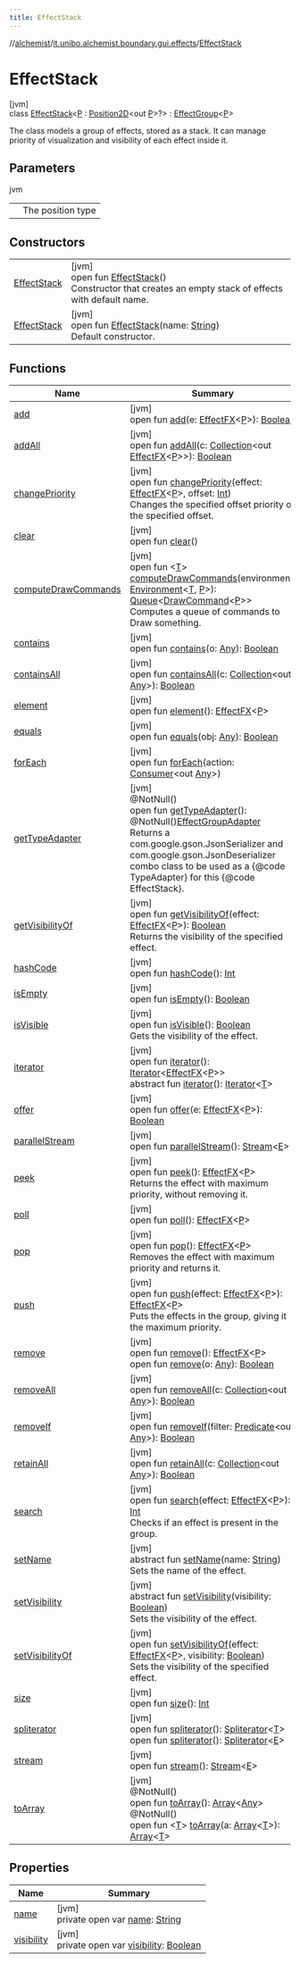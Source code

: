 ```yaml
---
title: EffectStack
---
```

//[alchemist](../../../index.html)/[it.unibo.alchemist.boundary.gui.effects](../index.html)/[EffectStack](index.html)



# EffectStack



[jvm]\
class [EffectStack](index.html)<[P](index.html) : [Position2D](../../it.unibo.alchemist.model.interfaces/-position2-d/index.html)<out [P](../../it.unibo.alchemist.boundary.monitor/-f-x-step-monitor/index.html)>?> : [EffectGroup](../-effect-group/index.html)<[P](../../it.unibo.alchemist.boundary.monitor/-f-x-step-monitor/index.html)> 

The class models a group of effects, stored as a stack. It can manage priority of visualization and visibility of each effect inside it.



## Parameters


jvm

| | |
|---|---|
| <P> | The position type |



## Constructors


| | |
|---|---|
| [EffectStack](-effect-stack.html) | [jvm]<br>open fun [EffectStack](-effect-stack.html)()<br>Constructor that creates an empty stack of effects with default name. |
| [EffectStack](-effect-stack.html) | [jvm]<br>open fun [EffectStack](-effect-stack.html)(name: [String](https://docs.oracle.com/javase/8/docs/api/java/lang/String.html))<br>Default constructor. |


## Functions


| Name | Summary |
|---|---|
| [add](add.html) | [jvm]<br>open fun [add](add.html)(e: [EffectFX](../-effect-f-x/index.html)<[P](../../it.unibo.alchemist.boundary.monitor/-f-x-step-monitor/index.html)>): [Boolean](https://kotlinlang.org/api/latest/jvm/stdlib/kotlin/-boolean/index.html) |
| [addAll](add-all.html) | [jvm]<br>open fun [addAll](add-all.html)(c: [Collection](https://docs.oracle.com/javase/8/docs/api/java/util/Collection.html)<out [EffectFX](../-effect-f-x/index.html)<[P](../../it.unibo.alchemist.boundary.monitor/-f-x-step-monitor/index.html)>>): [Boolean](https://kotlinlang.org/api/latest/jvm/stdlib/kotlin/-boolean/index.html) |
| [changePriority](change-priority.html) | [jvm]<br>open fun [changePriority](change-priority.html)(effect: [EffectFX](../-effect-f-x/index.html)<[P](../../it.unibo.alchemist.boundary.monitor/-f-x-step-monitor/index.html)>, offset: [Int](https://kotlinlang.org/api/latest/jvm/stdlib/kotlin/-int/index.html))<br>Changes the specified offset priority of the specified offset. |
| [clear](clear.html) | [jvm]<br>open fun [clear](clear.html)() |
| [computeDrawCommands](compute-draw-commands.html) | [jvm]<br>open fun <[T](compute-draw-commands.html)> [computeDrawCommands](compute-draw-commands.html)(environment: [Environment](../../it.unibo.alchemist.model.interfaces/-environment/index.html)<[T](../../it.unibo.alchemist.boundary.monitor/-f-x-step-monitor/index.html), [P](../../it.unibo.alchemist.boundary.monitor/-f-x-step-monitor/index.html)>): [Queue](https://docs.oracle.com/javase/8/docs/api/java/util/Queue.html)<[DrawCommand](../../it.unibo.alchemist.boundary.interfaces/-draw-command/index.html)<[P](../../it.unibo.alchemist.boundary.monitor/-f-x-step-monitor/index.html)>><br>Computes a queue of commands to Draw something. |
| [contains](contains.html) | [jvm]<br>open fun [contains](contains.html)(o: [Any](https://kotlinlang.org/api/latest/jvm/stdlib/kotlin/-any/index.html)): [Boolean](https://kotlinlang.org/api/latest/jvm/stdlib/kotlin/-boolean/index.html) |
| [containsAll](contains-all.html) | [jvm]<br>open fun [containsAll](contains-all.html)(c: [Collection](https://docs.oracle.com/javase/8/docs/api/java/util/Collection.html)<out [Any](https://kotlinlang.org/api/latest/jvm/stdlib/kotlin/-any/index.html)>): [Boolean](https://kotlinlang.org/api/latest/jvm/stdlib/kotlin/-boolean/index.html) |
| [element](element.html) | [jvm]<br>open fun [element](element.html)(): [EffectFX](../-effect-f-x/index.html)<[P](../../it.unibo.alchemist.boundary.monitor/-f-x-step-monitor/index.html)> |
| [equals](equals.html) | [jvm]<br>open fun [equals](equals.html)(obj: [Any](https://kotlinlang.org/api/latest/jvm/stdlib/kotlin/-any/index.html)): [Boolean](https://kotlinlang.org/api/latest/jvm/stdlib/kotlin/-boolean/index.html) |
| [forEach](../../it.unibo.alchemist.expressions.implementations/-list-tree-node/index.html#-655675525%2FFunctions%2F-134779887) | [jvm]<br>open fun [forEach](../../it.unibo.alchemist.expressions.implementations/-list-tree-node/index.html#-655675525%2FFunctions%2F-134779887)(action: [Consumer](https://docs.oracle.com/javase/8/docs/api/java/util/function/Consumer.html)<out [Any](https://kotlinlang.org/api/latest/jvm/stdlib/kotlin/-any/index.html)>) |
| [getTypeAdapter](get-type-adapter.html) | [jvm]<br>@NotNull()<br>open fun [getTypeAdapter](get-type-adapter.html)(): @NotNull()[EffectGroupAdapter](../../it.unibo.alchemist.boundary.gui.effects.json/-effect-group-adapter/index.html)<br>Returns a com.google.gson.JsonSerializer and com.google.gson.JsonDeserializer combo class to be used as a {@code TypeAdapter} for this {@code EffectStack}. |
| [getVisibilityOf](get-visibility-of.html) | [jvm]<br>open fun [getVisibilityOf](get-visibility-of.html)(effect: [EffectFX](../-effect-f-x/index.html)<[P](../../it.unibo.alchemist.boundary.monitor/-f-x-step-monitor/index.html)>): [Boolean](https://kotlinlang.org/api/latest/jvm/stdlib/kotlin/-boolean/index.html)<br>Returns the visibility of the specified effect. |
| [hashCode](hash-code.html) | [jvm]<br>open fun [hashCode](hash-code.html)(): [Int](https://kotlinlang.org/api/latest/jvm/stdlib/kotlin/-int/index.html) |
| [isEmpty](is-empty.html) | [jvm]<br>open fun [isEmpty](is-empty.html)(): [Boolean](https://kotlinlang.org/api/latest/jvm/stdlib/kotlin/-boolean/index.html) |
| [isVisible](is-visible.html) | [jvm]<br>open fun [isVisible](is-visible.html)(): [Boolean](https://kotlinlang.org/api/latest/jvm/stdlib/kotlin/-boolean/index.html)<br>Gets the visibility of the effect. |
| [iterator](iterator.html) | [jvm]<br>open fun [iterator](iterator.html)(): [Iterator](https://docs.oracle.com/javase/8/docs/api/java/util/Iterator.html)<[EffectFX](../-effect-f-x/index.html)<[P](../../it.unibo.alchemist.boundary.monitor/-f-x-step-monitor/index.html)>><br>abstract fun [iterator](../../it.unibo.alchemist.loader.variables/-arbitrary-variable/index.html#-1606146105%2FFunctions%2F-134779887)(): [Iterator](https://docs.oracle.com/javase/8/docs/api/java/util/Iterator.html)<[T](../../it.unibo.alchemist.boundary.monitor/-f-x-step-monitor/index.html)> |
| [offer](offer.html) | [jvm]<br>open fun [offer](offer.html)(e: [EffectFX](../-effect-f-x/index.html)<[P](../../it.unibo.alchemist.boundary.monitor/-f-x-step-monitor/index.html)>): [Boolean](https://kotlinlang.org/api/latest/jvm/stdlib/kotlin/-boolean/index.html) |
| [parallelStream](../-effect-group/index.html#-708921786%2FFunctions%2F-134779887) | [jvm]<br>open fun [parallelStream](../-effect-group/index.html#-708921786%2FFunctions%2F-134779887)(): [Stream](https://docs.oracle.com/javase/8/docs/api/java/util/stream/Stream.html)<[E](../../it.unibo.alchemist.boundary.monitors/-leaflet-map-display/index.html#-1246139635%2FFunctions%2F-134779887)> |
| [peek](peek.html) | [jvm]<br>open fun [peek](peek.html)(): [EffectFX](../-effect-f-x/index.html)<[P](../../it.unibo.alchemist.boundary.monitor/-f-x-step-monitor/index.html)><br>Returns the effect with maximum priority, without removing it. |
| [poll](poll.html) | [jvm]<br>open fun [poll](poll.html)(): [EffectFX](../-effect-f-x/index.html)<[P](../../it.unibo.alchemist.boundary.monitor/-f-x-step-monitor/index.html)> |
| [pop](pop.html) | [jvm]<br>open fun [pop](pop.html)(): [EffectFX](../-effect-f-x/index.html)<[P](../../it.unibo.alchemist.boundary.monitor/-f-x-step-monitor/index.html)><br>Removes the effect with maximum priority and returns it. |
| [push](push.html) | [jvm]<br>open fun [push](push.html)(effect: [EffectFX](../-effect-f-x/index.html)<[P](../../it.unibo.alchemist.boundary.monitor/-f-x-step-monitor/index.html)>): [EffectFX](../-effect-f-x/index.html)<[P](../../it.unibo.alchemist.boundary.monitor/-f-x-step-monitor/index.html)><br>Puts the effects in the group, giving it the maximum priority. |
| [remove](remove.html) | [jvm]<br>open fun [remove](remove.html)(): [EffectFX](../-effect-f-x/index.html)<[P](../../it.unibo.alchemist.boundary.monitor/-f-x-step-monitor/index.html)><br>open fun [remove](remove.html)(o: [Any](https://kotlinlang.org/api/latest/jvm/stdlib/kotlin/-any/index.html)): [Boolean](https://kotlinlang.org/api/latest/jvm/stdlib/kotlin/-boolean/index.html) |
| [removeAll](remove-all.html) | [jvm]<br>open fun [removeAll](remove-all.html)(c: [Collection](https://docs.oracle.com/javase/8/docs/api/java/util/Collection.html)<out [Any](https://kotlinlang.org/api/latest/jvm/stdlib/kotlin/-any/index.html)>): [Boolean](https://kotlinlang.org/api/latest/jvm/stdlib/kotlin/-boolean/index.html) |
| [removeIf](../-effect-group/index.html#1420767036%2FFunctions%2F-134779887) | [jvm]<br>open fun [removeIf](../-effect-group/index.html#1420767036%2FFunctions%2F-134779887)(filter: [Predicate](https://docs.oracle.com/javase/8/docs/api/java/util/function/Predicate.html)<out [Any](https://kotlinlang.org/api/latest/jvm/stdlib/kotlin/-any/index.html)>): [Boolean](https://kotlinlang.org/api/latest/jvm/stdlib/kotlin/-boolean/index.html) |
| [retainAll](retain-all.html) | [jvm]<br>open fun [retainAll](retain-all.html)(c: [Collection](https://docs.oracle.com/javase/8/docs/api/java/util/Collection.html)<out [Any](https://kotlinlang.org/api/latest/jvm/stdlib/kotlin/-any/index.html)>): [Boolean](https://kotlinlang.org/api/latest/jvm/stdlib/kotlin/-boolean/index.html) |
| [search](search.html) | [jvm]<br>open fun [search](search.html)(effect: [EffectFX](../-effect-f-x/index.html)<[P](../../it.unibo.alchemist.boundary.monitor/-f-x-step-monitor/index.html)>): [Int](https://kotlinlang.org/api/latest/jvm/stdlib/kotlin/-int/index.html)<br>Checks if an effect is present in the group. |
| [setName](../-effect-f-x/set-name.html) | [jvm]<br>abstract fun [setName](../-effect-f-x/set-name.html)(name: [String](https://docs.oracle.com/javase/8/docs/api/java/lang/String.html))<br>Sets the name of the effect. |
| [setVisibility](../-effect-f-x/set-visibility.html) | [jvm]<br>abstract fun [setVisibility](../-effect-f-x/set-visibility.html)(visibility: [Boolean](https://kotlinlang.org/api/latest/jvm/stdlib/kotlin/-boolean/index.html))<br>Sets the visibility of the effect. |
| [setVisibilityOf](set-visibility-of.html) | [jvm]<br>open fun [setVisibilityOf](set-visibility-of.html)(effect: [EffectFX](../-effect-f-x/index.html)<[P](../../it.unibo.alchemist.boundary.monitor/-f-x-step-monitor/index.html)>, visibility: [Boolean](https://kotlinlang.org/api/latest/jvm/stdlib/kotlin/-boolean/index.html))<br>Sets the visibility of the specified effect. |
| [size](size.html) | [jvm]<br>open fun [size](size.html)(): [Int](https://kotlinlang.org/api/latest/jvm/stdlib/kotlin/-int/index.html) |
| [spliterator](../../it.unibo.alchemist.expressions.implementations/-list-tree-node/index.html#-677603448%2FFunctions%2F-134779887) | [jvm]<br>open fun [spliterator](../../it.unibo.alchemist.expressions.implementations/-list-tree-node/index.html#-677603448%2FFunctions%2F-134779887)(): [Spliterator](https://docs.oracle.com/javase/8/docs/api/java/util/Spliterator.html)<[T](../../it.unibo.alchemist.boundary.monitor/-f-x-step-monitor/index.html)><br>open fun [spliterator](../-effect-group/index.html#485701680%2FFunctions%2F-134779887)(): [Spliterator](https://docs.oracle.com/javase/8/docs/api/java/util/Spliterator.html)<[E](../../it.unibo.alchemist.boundary.monitors/-leaflet-map-display/index.html#-1246139635%2FFunctions%2F-134779887)> |
| [stream](../-effect-group/index.html#-1977615027%2FFunctions%2F-134779887) | [jvm]<br>open fun [stream](../-effect-group/index.html#-1977615027%2FFunctions%2F-134779887)(): [Stream](https://docs.oracle.com/javase/8/docs/api/java/util/stream/Stream.html)<[E](../../it.unibo.alchemist.boundary.monitors/-leaflet-map-display/index.html#-1246139635%2FFunctions%2F-134779887)> |
| [toArray](to-array.html) | [jvm]<br>@NotNull()<br>open fun [toArray](to-array.html)(): [Array](https://kotlinlang.org/api/latest/jvm/stdlib/kotlin/-array/index.html)<[Any](https://kotlinlang.org/api/latest/jvm/stdlib/kotlin/-any/index.html)><br>@NotNull()<br>open fun <[T](to-array.html)> [toArray](to-array.html)(a: [Array](https://kotlinlang.org/api/latest/jvm/stdlib/kotlin/-array/index.html)<[T](../../it.unibo.alchemist.boundary.monitor/-f-x-step-monitor/index.html)>): [Array](https://kotlinlang.org/api/latest/jvm/stdlib/kotlin/-array/index.html)<[T](../../it.unibo.alchemist.boundary.monitor/-f-x-step-monitor/index.html)> |


## Properties


| Name | Summary |
|---|---|
| [name](name.html) | [jvm]<br>private open var [name](name.html): [String](https://docs.oracle.com/javase/8/docs/api/java/lang/String.html) |
| [visibility](visibility.html) | [jvm]<br>private open var [visibility](visibility.html): [Boolean](https://kotlinlang.org/api/latest/jvm/stdlib/kotlin/-boolean/index.html) |

